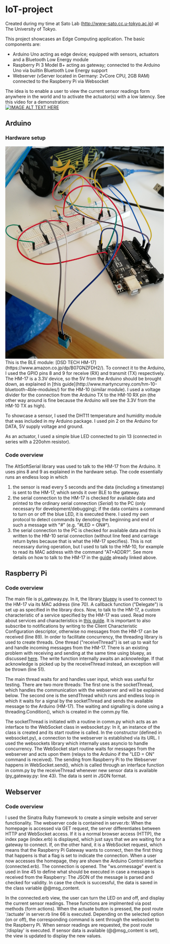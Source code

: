 # IoT-project
Created during my time at Sato Lab (http://www-sato.cc.u-tokyo.ac.jp) at The University of Tokyo.

This project showcases an Edge Computing application. The basic components are:
* Arduino Uno acting as edge device; equipped with sensors, actuators and a Bluetooth Low Energy module
* Raspberry Pi 3 Model B+ acting as gateway; connected to the Arduino Uno via builtin Bluetooth Low Energy support
* Webserver (vServer located in Germany: 2vCore CPU, 2GB RAM) connected to the Raspberry Pi via Websocket

The idea is to enable a user to view the current sensor readings form anywhere in the world and to activate the actuator(s) with a low latency.
See this video for a demonstration:  
[![IMAGE ALT TEXT HERE](https://img.youtube.com/vi/Lw-rmpPToWY/0.jpg)](https://www.youtube.com/watch?v=Lw-rmpPToWY)

## Arduino
### Hardware setup
<img src="https://github.com/oli415/IoT-project/blob/master/Arduino_Hardware.jpg" width="500">
This is the BLE module: [DSD TECH HM-17](https://www.amazon.co.jp/dp/B07GNZFDH2/).
To connect it to the Arduino, I used the GPIO pins 8 and 9 for receive (RX) and transmit (TX) respectively. The HM-17 is a 3.3V device, so the 5V from the Arduino should be brought down, as explained in [this guide](http://www.martyncurrey.com/hm-10-bluetooth-4ble-modules/) for the HM-10 (similar module). I used a voltage divider for the connection from the Arduino TX to the HM-10 RX pin (the other way around is fine because the Arduino will see the 3.3V from the HM-10 TX as high).

To showcase a sensor, I used the DHT11 temperature and humidity module that was included in my Arduino package. I used pin 2 on the Arduino for DATA, 5V supply voltage and ground.

As an actuator, I used a simple blue LED connected to pin 13 (connected in series with a 220ohm resistor).

### Code overview

The AltSoftSerial library was used to talk to the HM-17 from the Arduino. It uses pins 8 and 9 as explained in the hardware setup. The code essentially runs an endless loop in which
1. the sensor is read every 5 seconds and the data (including a timestamp) is sent to the HM-17, which sends it over BLE to the gateway.
2. the serial connection to the HM-17 is checked for available data and printed to the ordinary serial connection (*Serial*) to the PC (only necessary for development/debugging); if the data contains a command to turn on or off the blue LED, it is executed there. I used my own protocol to detect commands by denoting the beginning and end of such a message with "#" (e.g. "#LED = ON#").
3. the serial connection to the PC is checked for available data and this is written to the HM-10 serial connection (without line feed and carriage return bytes because that is what the HM-17 specifies). This is not necessary during operation, but I used to talk to the HM-10, for example to read its MAC address with the command "AT+ADDR?". See more details on how to talk to the HM-17 in the [guide](http://www.martyncurrey.com/hm-10-bluetooth-4ble-modules/) already linked above.


## Raspberry Pi
### Code overview

The main file is pi_gateway.py. In it, the library [bluepy](https://ianharvey.github.io/bluepy-doc/) is used to connect to the HM-17 via its MAC address (line 70). A callback function ("Delegate") is set up as specified in the library docs. Now, to talk to the HM-17, a custom characteristic of a service specified by the HM-17 was used. Read more about services and characteristics in [this guide](http://www.martyncurrey.com/hm-10-bluetooth-4ble-modules/). It is important to also subscribe to notifications by writing to the Client Characteristic Configuration descriptor, otherwise no messages from the HM-17 can be received (line 89). In order to facilitate concurrency, the threading library is used to create threads. One thread ("receiveThread") is set up to wait for and handle incoming messages from the HM-17. There is an existing problem with receiving and sending at the same time using bluepy, as discussed [here](https://www.github.com/IanHarvey/bluepy/issues/253). The write function internally awaits an acknowledge. If that acknowledge is picked up by the receiveThread instead, an exception will be thrown (line 51).

The main thread waits for and handles user input, which was useful for testing.
There are two more threads: The first one is the socketThread, which handles the communication with the webserver and will be explained below. The second one is the sendThread which runs and endless loop in which it waits for a signal by the socketThread and sends the available message to the Arduino (HM-17). The waiting and signalling is done using a threading.Condition(), which is created in the comm.py file.

The socketThread is initiated with a routine in comm.py which acts as an interface to the WebSocket class in websocket.py: In it, an instance of the class is created and its start routine is called. In the constructor (defined in websocket.py), a connection to the webserver is established via its URL. I used the websockets library which internally uses asyncio to handle concurrency. The WebSocket start routine waits for messages from the webserver and acts upon them (relays to the Arduino if the "LED = ON" command is received). The sending from Raspberry Pi to the Webserver happens in WebSocket.send(), which is called through an interface function in comm.py by the receiveThread whenever new sensor data is available (py_gateway.py: line 43). The data is sent in JSON format.

## Webserver
### Code overview

I used the Sinatra Ruby framework to create a simple website and server functionality. The webserver code is contained in server.rb: When the homepage is accessed via GET request, the server differentiates between HTTP and WebSocket access. If it is a normal browser access (HTTP), the index page (index.erb) is displayed, which just says that we are waiting for a gateway to connect. If, on the other hand, it is a WebSocket request, which means that the Raspberry Pi Gateway wants to connect, then the first thing that happens is that a flag is set to indicate the connection. When a user now accesses the homepage, they are shown the Arduino Control interface (connected.erb). The connection is opened. The "ws.onmessage" event is used in line 45 to define what should be executed in case a message is received from the Raspberry: The JSON of the message is parsed and checked for validity. In case the check is successful, the data is saved in the class variable @@msg_content.

In the connected.erb view, the user can turn the LED on and off, and display the current sensor readings. These functions are implmented via post methods (form actions). When the actuate button is pressed, the post route '/actuate' in server.rb line 66 is executed. Depending on the selected option (on or off), the corresponding command is sent through the websocket to the Raspberry Pi. When sensor readings are requested, the post route '/display' is executed. If sensor data is available (@@msg_content is set), the view is updated to display the new values.
